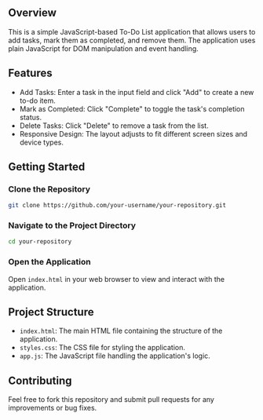 ## Overview
This is a simple JavaScript-based To-Do List application that allows users to add tasks, mark them as completed, and remove them. The application uses plain JavaScript for DOM manipulation and event handling.

## Features
- Add Tasks: Enter a task in the input field and click "Add" to create a new to-do item.
- Mark as Completed: Click "Complete" to toggle the task's completion status.
- Delete Tasks: Click "Delete" to remove a task from the list.
- Responsive Design: The layout adjusts to fit different screen sizes and device types.

## Getting Started
### Clone the Repository
```bash
git clone https://github.com/your-username/your-repository.git
```
### Navigate to the Project Directory
```bash
cd your-repository
```
### Open the Application
Open `index.html` in your web browser to view and interact with the application.

## Project Structure
- `index.html`: The main HTML file containing the structure of the application.
- `styles.css`: The CSS file for styling the application.
- `app.js`: The JavaScript file handling the application's logic.

## Contributing
Feel free to fork this repository and submit pull requests for any improvements or bug fixes.
